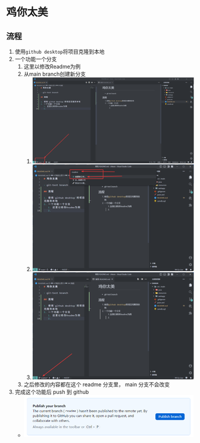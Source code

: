 # 鸡你太美

## 流程

1. 使用`github desktop`将项目克隆到本地
2. 一个功能一个分支
   1. 这里以修改Readme为例
   2. 从main branch创建新分支
      1. ![](images/Code_lL8BvFqZfz.png)
      2. ![](images/Code_DciQa2sGdX.png)
      3. ![](images/Code_oPwMcd924F.png)
   3. 之后修改的内容都在这个 readme 分支里， main 分支不会改变 
3. 完成这个功能后 push 到 github
    - ![](images/GitHubDesktop_nRpOJ3Ifmc.png)